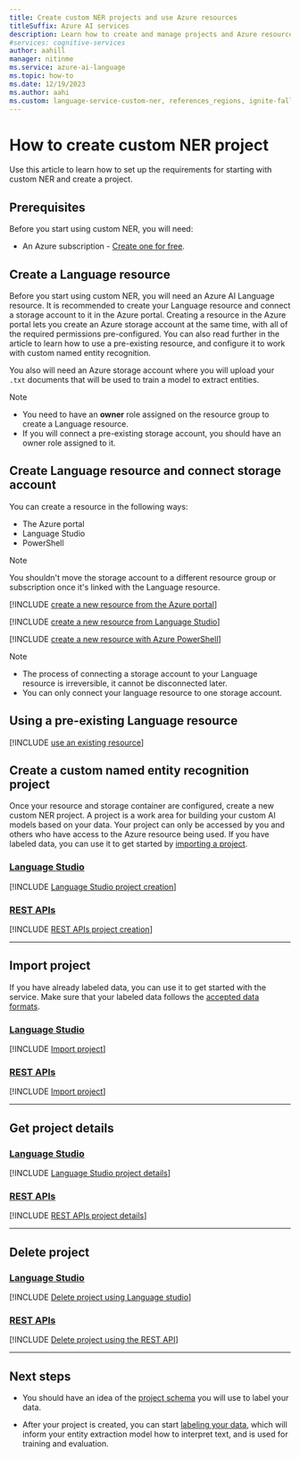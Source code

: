```yaml
---
title: Create custom NER projects and use Azure resources
titleSuffix: Azure AI services
description: Learn how to create and manage projects and Azure resources for custom NER.
#services: cognitive-services
author: aahill
manager: nitinme
ms.service: azure-ai-language
ms.topic: how-to
ms.date: 12/19/2023
ms.author: aahi
ms.custom: language-service-custom-ner, references_regions, ignite-fall-2021, event-tier1-build-2022
---
```


# How to create custom NER project

Use this article to learn how to set up the requirements for starting with custom NER and create a project.

## Prerequisites

Before you start using custom NER, you will need:

* An Azure subscription - [Create one for free](https://azure.microsoft.com/free/cognitive-services).

## Create a Language resource 

Before you start using custom NER, you will need an Azure AI Language resource. It is recommended to create your Language resource and connect a storage account to it in the Azure portal. Creating a resource in the Azure portal lets you create an Azure storage account at the same time, with all of the required permissions pre-configured. You can also read further in the article to learn how to use a pre-existing resource, and configure it to work with custom named entity recognition.

You also will need an Azure storage account where you will upload your `.txt` documents that will be used to train a model to extract entities.

> [!NOTE]
>  * You need to have an **owner** role assigned on the resource group to create a Language resource.
>  * If you will connect a pre-existing storage account, you should have an owner role assigned to it.

## Create Language resource and connect storage account

You can create a resource in the following ways:

* The Azure portal
* Language Studio
* PowerShell

> [!Note]
> You shouldn't move the storage account to a different resource group or subscription once it's linked with the Language resource.

[!INCLUDE [create a new resource from the Azure portal](../includes/resource-creation-azure-portal.md)]

[!INCLUDE [create a new resource from Language Studio](../includes/language-studio/resource-creation-language-studio.md)]

[!INCLUDE [create a new resource with Azure PowerShell](../includes/resource-creation-powershell.md)]


> [!NOTE]
> * The process of connecting a storage account to your Language resource is irreversible, it cannot be disconnected later.
> * You can only connect your language resource to one storage account.

## Using a pre-existing Language resource

[!INCLUDE [use an existing resource](../includes/use-pre-existing-resource.md)]

## Create a custom named entity recognition project

Once your resource and storage container are configured, create a new custom NER project. A project is a work area for building your custom AI models based on your data. Your project can only be accessed by you and others who have access to the Azure resource being used. If you have labeled data, you can use it to get started by [importing a project](#import-project).

### [Language Studio](#tab/language-studio)

[!INCLUDE [Language Studio project creation](../includes/language-studio/create-project.md)]

### [REST APIs](#tab/rest-api)

[!INCLUDE [REST APIs project creation](../includes/rest-api/create-project.md)]

---

## Import project

If you have already labeled data, you can use it to get started with the service. Make sure that your labeled data follows the [accepted data formats](../concepts/data-formats.md).

### [Language Studio](#tab/language-studio)

[!INCLUDE [Import project](../includes/language-studio/import-project.md)]

### [REST APIs](#tab/rest-api)

[!INCLUDE [Import project](../includes/rest-api/import-project.md)]

---

## Get project details

### [Language Studio](#tab/language-studio)

[!INCLUDE [Language Studio project details](../includes/language-studio/project-details.md)]

### [REST APIs](#tab/rest-api)

[!INCLUDE [REST APIs project details](../includes/rest-api/project-details.md)]

---

## Delete project

### [Language Studio](#tab/language-studio)

[!INCLUDE [Delete project using Language studio](../includes/language-studio/delete-project.md)]

### [REST APIs](#tab/rest-api)

[!INCLUDE [Delete project using the REST API](../includes/rest-api/delete-project.md)]

---

## Next steps

* You should have an idea of the [project schema](design-schema.md) you will use to label your data.

* After your project is created, you can start [labeling your data](tag-data.md), which will inform your entity extraction model how to interpret text, and is used for training and evaluation.
